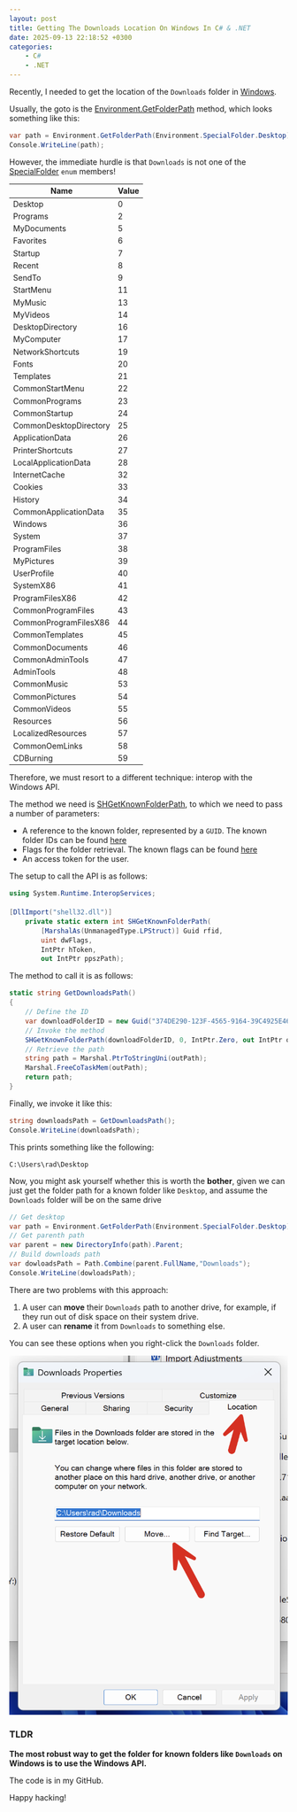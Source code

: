 ```yaml
---
layout: post
title: Getting The Downloads Location On Windows In C# & .NET
date: 2025-09-13 22:18:52 +0300
categories:
    - C#
    - .NET
---
```


Recently, I needed to get the location of the `Downloads` folder in [Windows](https://www.microsoft.com/en-us/windows).

Usually, the goto is the [Environment.GetFolderPath](https://learn.microsoft.com/en-us/dotnet/api/system.environment.getfolderpath?view=net-9.0) method, which looks something like this:

```c#
var path = Environment.GetFolderPath(Environment.SpecialFolder.Desktop);
Console.WriteLine(path);
```

However, the immediate hurdle is that `Downloads` is not one of the [SpecialFolder](https://learn.microsoft.com/en-us/dotnet/api/system.environment.specialfolder?view=net-9.0) `enum` members!

| Name                   | Value |
| ---------------------- | ----- |
| Desktop                | 0     |
| Programs               | 2     |
| MyDocuments            | 5     |
| Favorites              | 6     |
| Startup                | 7     |
| Recent                 | 8     |
| SendTo                 | 9     |
| StartMenu              | 11    |
| MyMusic                | 13    |
| MyVideos               | 14    |
| DesktopDirectory       | 16    |
| MyComputer             | 17    |
| NetworkShortcuts       | 19    |
| Fonts                  | 20    |
| Templates              | 21    |
| CommonStartMenu        | 22    |
| CommonPrograms         | 23    |
| CommonStartup          | 24    |
| CommonDesktopDirectory | 25    |
| ApplicationData        | 26    |
| PrinterShortcuts       | 27    |
| LocalApplicationData   | 28    |
| InternetCache          | 32    |
| Cookies                | 33    |
| History                | 34    |
| CommonApplicationData  | 35    |
| Windows                | 36    |
| System                 | 37    |
| ProgramFiles           | 38    |
| MyPictures             | 39    |
| UserProfile            | 40    |
| SystemX86              | 41    |
| ProgramFilesX86        | 42    |
| CommonProgramFiles     | 43    |
| CommonProgramFilesX86  | 44    |
| CommonTemplates        | 45    |
| CommonDocuments        | 46    |
| CommonAdminTools       | 47    |
| AdminTools             | 48    |
| CommonMusic            | 53    |
| CommonPictures         | 54    |
| CommonVideos           | 55    |
| Resources              | 56    |
| LocalizedResources     | 57    |
| CommonOemLinks         | 58    |
| CDBurning              | 59    |

Therefore, we must resort to a different technique: interop with the Windows API.

The method we need is [SHGetKnownFolderPath](https://learn.microsoft.com/en-us/windows/win32/api/shlobj_core/nf-shlobj_core-shgetknownfolderpath), to which we need to pass a number of parameters:

- A reference to the known folder, represented by a `GUID`. The known folder IDs can be found [here](https://learn.microsoft.com/en-us/windows/win32/shell/knownfolderid)
- Flags for the folder retrieval. The known flags can be found [here](https://learn.microsoft.com/en-us/windows/win32/api/shlobj_core/ne-shlobj_core-known_folder_flag)
- An access token for the user.

The setup to call the API is as follows:

```c#
using System.Runtime.InteropServices;

[DllImport("shell32.dll")]
    private static extern int SHGetKnownFolderPath(
        [MarshalAs(UnmanagedType.LPStruct)] Guid rfid,
        uint dwFlags,
		IntPtr hToken,
		out IntPtr ppszPath);
```

The method to call it is as follows:

```c#
static string GetDownloadsPath()
{
	// Define the ID
    var downloadFolderID = new Guid("374DE290-123F-4565-9164-39C4925E467B");
	// Invoke the method 
    SHGetKnownFolderPath(downloadFolderID, 0, IntPtr.Zero, out IntPtr outPath);
	// Retrieve the path
    string path = Marshal.PtrToStringUni(outPath);
    Marshal.FreeCoTaskMem(outPath);
    return path;
}
```

Finally, we invoke it like this:

```c#
string downloadsPath = GetDownloadsPath();
Console.WriteLine(downloadsPath);
```

This prints something like the following:

```plaintext
C:\Users\rad\Desktop
```

Now, you might ask yourself whether this is worth the **bother**, given we can just get the folder path for a known folder like `Desktop`, and assume the `Downloads` folder will be on the same drive

```c#
// Get desktop
var path = Environment.GetFolderPath(Environment.SpecialFolder.Desktop);
// Get parenth path
var parent = new DirectoryInfo(path).Parent;
// Build downloads path
var dowloadsPath = Path.Combine(parent.FullName,"Downloads");
Console.WriteLine(dowloadsPath);
```

There are two problems with this approach:

1. A user can **move** their `Downloads` path to another drive, for example, if they run out of disk space on their system drive.
2. A user can **rename** it from `Downloads` to something else.

You can see these options when you right-click the `Downloads` folder.

![Downloads](../images/2025/09/Downloads.png)

### TLDR

**The most robust way to get the folder for known folders like `Downloads` on Windows is to use the Windows API.**

The code is in my GitHub.

Happy hacking!
